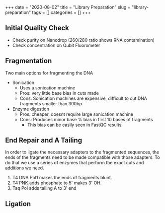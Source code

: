 +++ 
date = "2020-08-02"
title = "Library Preparation"
slug = "library-preparation" 
tags = []
categories = []
+++

## Initial Quality Check
- Check purity on Nanodrop (260/280 ratio shows RNA contamination)
- Check concentration on Qubit Fluorometer

## Fragmentation
Two main options for fragmenting the DNA
- Sonication
    - Uses a sonication machine
    - Pros: very little base bias in cuts made
    - Cons: Sonication machines are expensive, difficult to cut DNA fragments smaller than 300bp
- Enzyme digestion
    - Pros: cheaper, doesnt require large sonication machine
    - Cons: Produces minor base % bias in first 10 bases of fragments
        - This bias can be easily seen in FastQC results


## End Repair and A Tailing
In order to ligate the necessary adapters to the fragmented sequences, the ends of the fragments need to be made compatible with those adapters. To do that we use a series of enzymes that perform the exact cuts and additions we need.

1) T4 DNA Pol1 makes the ends of fragments blunt.
2) T4 PNK adds phosphate to 5' makes 3' OH.
3) Taq Pol adds tailing A to 3' end

## Ligation
